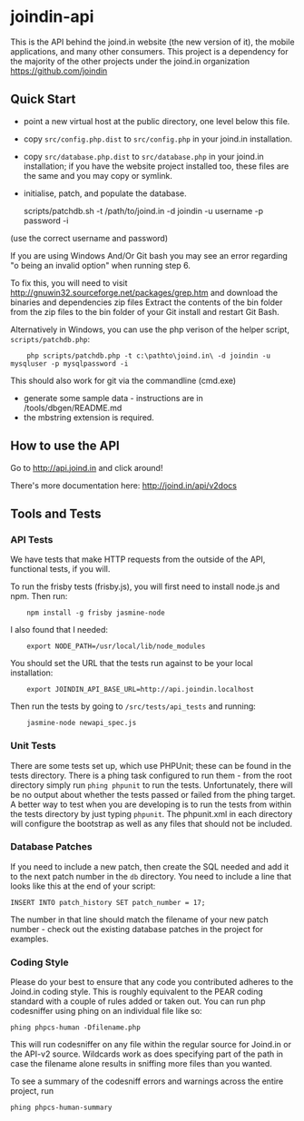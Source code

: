 # joindin-api

This is the API behind the joind.in website (the new version of it), the mobile applications, and many other consumers.  This project is a dependency for the majority of the other projects under the joind.in organization https://github.com/joindin


## Quick Start

 * point a new virtual host at the public directory, one level below this file.
 * copy `src/config.php.dist` to `src/config.php` in your joind.in installation.
 * copy `src/database.php.dist` to `src/database.php` in your joind.in installation; if you have the website project installed too, these files are the same and you may copy or symlink.
 * initialise, patch, and populate the database.

    scripts/patchdb.sh -t /path/to/joind.in -d joindin -u username -p password -i

(use the correct username and password)

If you are using Windows And/Or Git bash you may see an error regarding "o being an invalid option" when running step 6.

To fix this, you will need to visit http://gnuwin32.sourceforge.net/packages/grep.htm and download the binaries and dependencies zip files Extract the contents of the bin folder from the zip files to the bin folder of your Git install and restart Git Bash.

Alternatively in Windows, you can use the php verison of the helper script, `scripts/patchdb.php`:
```
    php scripts/patchdb.php -t c:\pathto\joind.in\ -d joindin -u mysqluser -p mysqlpassword -i
```

This should also work for git via the commandline (cmd.exe)
 * generate some sample data - instructions are in /tools/dbgen/README.md
 * the mbstring extension is required.

## How to use the API

Go to http://api.joind.in and click around!

There's more documentation here: http://joind.in/api/v2docs

## Tools and Tests

### API Tests

We have tests that make HTTP requests from the outside of the API, functional tests, if you will.

To run the frisby tests (frisby.js), you will first need to install node.js and
npm.  Then run:

        npm install -g frisby jasmine-node

I also found that I needed:

        export NODE_PATH=/usr/local/lib/node_modules

You should set the URL that the tests run against to be your local installation:

        export JOINDIN_API_BASE_URL=http://api.joindin.localhost

Then run the tests by going to `/src/tests/api_tests` and running:

        jasmine-node newapi_spec.js

### Unit Tests

There are some tests set up, which use PHPUnit; these can be found in the
tests directory.  There is a phing task
configured to run them - from the root directory simply run `phing phpunit` to run
the tests. Unfortunately, there will be no output about whether the tests passed
or failed from the phing target. A better way to test when you are developing is
to run the tests from within the tests directory by just typing
`phpunit`. The phpunit.xml in each directory will configure the bootstrap as well
as any files that should not be included.

### Database Patches

If you need to include a new patch, then create the SQL needed and add it to the next patch number in the `db` directory. You need to include a line that looks like this at the end of your script:

    INSERT INTO patch_history SET patch_number = 17;  

The number in that line should match the filename of your new patch number - check out the existing database patches in the project for examples.

### Coding Style

Please do your best to ensure that any code you contributed adheres to the
Joind.in coding style. This is roughly equivalent to the PEAR coding standard with
a couple of rules added or taken out. You can run php codesniffer using phing on an
individual file like so:

    phing phpcs-human -Dfilename.php

This will run codesniffer on any file within the regular source for Joind.in or the
API-v2 source. Wildcards work as does specifying part of the path in case the
filename alone results in sniffing more files than you wanted.

To see a summary of the codesniff errors and warnings across the entire project, run

    phing phpcs-human-summary


